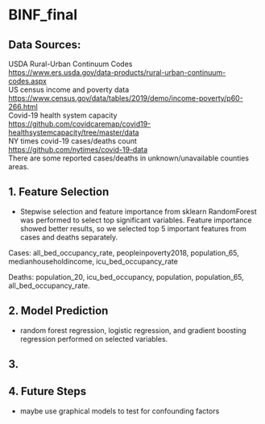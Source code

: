 # BINF_final

## Data Sources:
USDA Rural-Urban Continuum Codes    
https://www.ers.usda.gov/data-products/rural-urban-continuum-codes.aspx   
US census income and poverty data   
https://www.census.gov/data/tables/2019/demo/income-poverty/p60-266.html   
Covid-19 health system capacity   
https://github.com/covidcaremap/covid19-healthsystemcapacity/tree/master/data       
NY times covid-19 cases/deaths count   
https://github.com/nytimes/covid-19-data      
There are some reported cases/deaths in unknown/unavailable counties areas.


## 1. Feature Selection   
* Stepwise selection and feature importance from sklearn RandomForest was performed to select top significant variables. Feature importance showed better results, so we selected top 5 important features from cases and deaths separately.      

Cases: all_bed_occupancy_rate, peopleinpoverty2018, population_65, medianhouseholdincome, icu_bed_occupancy_rate   

Deaths: population_20, icu_bed_occupancy, population, population_65, all_bed_occupancy_rate.    

## 2.  Model Prediction
* random forest regression, logistic regression, and gradient boosting regression performed on selected variables.   

## 3. 

## 4. Future Steps
* maybe use graphical models to test for confounding factors
